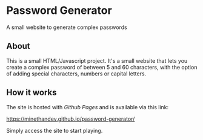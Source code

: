 # Password Generator

A small website to generate complex passwords

## About
This is a small HTML/Javascript project. It's a small website that lets you create a complex password of between 5 and 60 characters, with the option of adding special characters, numbers or capital letters.

## How it works
The site is hosted with *Github Pages* and is available via this link:

https://minethandev.github.io/password-generator/

Simply access the site to start playing.
